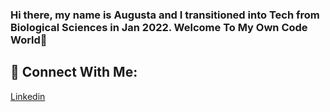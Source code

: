 ### Hi there, my name is Augusta and I transitioned into Tech from Biological Sciences in Jan 2022. Welcome To My Own Code World👋


<!--
**Let's get to know me more.

MSc Data Science [University of Essex](https://www.essex.ac.uk/) from Applied Biology and Biotechnology 💻


Curently, I am building and mastering my skills in problem solving, getting data insights and properly communicating the results to stakeholders as well as acquire skills in Artificial Intelligences through :

 🔭 I recently graduated from the [Code First Girls](https://codefirstgirls.com) Nanodegree program under Data Specialization and my place was sponsored by KFC UK and Ireland.
 🌱 I’m currently learning to become and remain a valuable Data Scientist by constantly improving on my programming languauge skills from taking numerous online courses and youtube videos on coding.
  💃🏽 I'm cuurently an Ambassador to [Showcode's Athena Community](https://showcode.io/) and also open to helping more tech communities that may find my time valuable.
 📜 I’m currently taking a Google Analytics Course bootcamp online, as well as more courses to help with improving on my Data Visualization skills.
 📜 I'm working on my problem solving skills and learning to build a great portfolio.
 👭 I'm open to collaborate and work on projects with any one or company.
 🤔 I’m looking for help with mentorship and guides on becoming better at programming.
 💬 Ask me about everything about Data and Personal Development, especially as a blackgirl from an underrepresented ethnicity.
 📫 How to reach me: [augustaebereonuodafin@gmail.com]
 😄 Pronouns: She/Her
 ⚡ Fun fact: I enjoy to experiment with cooking recipes



 🤝 Connect With Me:
[Linkedin](https://linkedin.com/in/augustaebereonuodafin/)

 💻 Technical Skills:
 ![MySQL](https://img.shields.io/badge/mysql-%2300f.svg?style=for-the-badge&logo=mysql&logoColor=white),![RStudio](https://img.shields.io/badge/RStudio-4285F4?style=for-the-badge&logo=rstudio&logoColor=white),![Visual Studio Code](https://img.shields.io/badge/Visual%20Studio%20Code-0078d7.svg?style=for-the-badge&logo=visual-studio-code&logoColor=white),![Markdown](https://img.shields.io/badge/markdown-%23000000.svg?style=for-the-badge&logo=markdown&logoColor=white),![Python](https://img.shields.io/badge/python-3670A0?style=for-the-badge&logo=python&logoColor=ffdd54),![R](https://img.shields.io/badge/r-%23276DC3.svg?style=for-the-badge&logo=r&logoColor=white),![Matplotlib](https://img.shields.io/badge/Matplotlib-%23ffffff.svg?style=for-the-badge&logo=Matplotlib&logoColor=black),![NumPy](https://img.shields.io/badge/numpy-%23013243.svg?style=for-the-badge&logo=numpy&logoColor=white),![Pandas](https://img.shields.io/badge/pandas-%23150458.svg?style=for-the-badge&logo=pandas&logoColor=white),![Plotly](https://img.shields.io/badge/Plotly-%233F4F75.svg?style=for-the-badge&logo=plotly&logoColor=white),![scikit-learn](https://img.shields.io/badge/scikit--learn-%23F7931E.svg?style=for-the-badge&logo=scikit-learn&logoColor=white)



-->

## 🤝 Connect With Me:
[Linkedin](https://linkedin.com/in/augustaebereonuodafin/)



